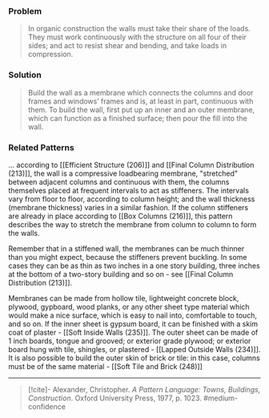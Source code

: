 ### Problem
>In organic construction the walls must take their share of the loads. They must work continuously with the structure on all four of their sides; and act to resist shear and bending, and take loads in compression.

### Solution
>Build the wall as a membrane which connects the columns and door frames and windows’ frames and is, at least in part, continuous with them. To build the wall, first put up an inner and an outer membrane, which can function as a finished surface; then pour the fill into the wall.

### Related Patterns
... according to [[Efficient Structure (206)]] and [[Final Column Distribution (213)]], the wall is a compressive loadbearing membrane, "stretched" between adjacent columns and continuous with them, the columns themselves placed at frequent intervals to act as stiffeners. The intervals vary from floor to floor, according to column height; and the wall thickness (membrane thickness) varies in a similar fashion. If the column stiffeners are already in place according to [[Box Columns (216)]], this pattern describes the way to stretch the membrane from column to column to form the walls.

Remember that in a stiffened wall, the membranes can be much thinner than you might expect, because the stiffeners prevent buckling. In some cases they can be as thin as two inches in a one story building, three inches at the bottom of a two-story building and so on - see [[Final Column Distribution (213)]].

Membranes can be made from hollow tile, lightweight concrete block, plywood, gypboard, wood planks, or any other sheet type material which would make a nice surface, which is easy to nail into, comfortable to touch, and so on. If the inner sheet is gypsum board, it can be finished with a skim coat of plaster - [[Soft Inside Walls (235)]]. The outer sheet can be made of 1 inch boards, tongue and grooved; or exterior grade plywood; or exterior board hung with tile, shingles, or plastered - [[Lapped Outside Walls (234)]]. It is also possible to build the outer skin of brick or tile: in this case, columns must be of the same material - [[Soft Tile and Brick (248)]]

---

> [!cite]- Alexander, Christopher. _A Pattern Language: Towns, Buildings, Construction_. Oxford University Press, 1977, p. 1023.
> #medium-confidence 
